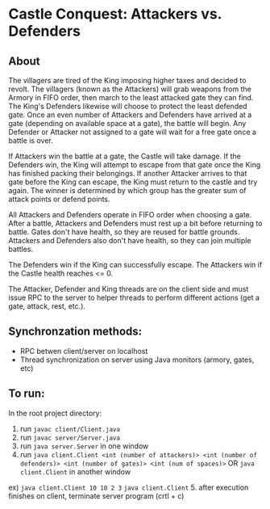 # Castle Conquest: Attackers vs. Defenders

## About

The villagers are tired of the King imposing higher taxes and decided to revolt. The villagers (known as the Attackers) will grab weapons from the Armory in FIFO order, then march to the least attacked gate they can find. The King's Defenders likewise will choose to protect the least defended gate. Once an even number of Attackers and Defenders have arrived at a gate (depending on available space at a gate), the battle will begin. Any Defender or Attacker not assigned to a gate will wait for a free gate once a battle is over. 

If Attackers win the battle at a gate, the Castle will take damage. If the Defenders win, the King will attempt to escape from that gate once the King has finished packing their belongings. If another Attacker arrives to that gate before the King can escape, the King must return to the castle and try again. The winner is determined by which group has the greater sum of attack points or defend points.

All Attackers and Defenders operate in FIFO order when choosing a gate. After a battle, Attackers and Defenders must rest up a bit before returning to battle. Gates don't have health, so they are reused for battle grounds. Attackers and Defenders also don't have health, so they can join multiple battles.

The Defenders win if the King can successfully escape. The Attackers win if the Castle health reaches <= 0.  

The Attacker, Defender and King threads are on the client side and must issue RPC to the server to helper threads to perform different actions (get a gate, attack, rest, etc.).

## Synchronzation methods:

- RPC betwen client/server on localhost
- Thread synchronization on server using Java monitors (armory, gates, etc)

## To run:

In the root project directory:

1. run ``` javac client/Client.java ```
2. run ``` javac server/Server.java ```
3. run ``` java server.Server ``` in one window
4. run ``` java client.Client <int (number of attackers)> <int (number of defenders)> <int (number of gates)> <int (num of spaces)> ``` OR ``` java client.Client ``` in another window
    
ex) 
        ``` java client.Client 10 10 2 3 ```
        ``` java client.Client ```
5. after execution finishes on client, terminate server program (crtl + c)

